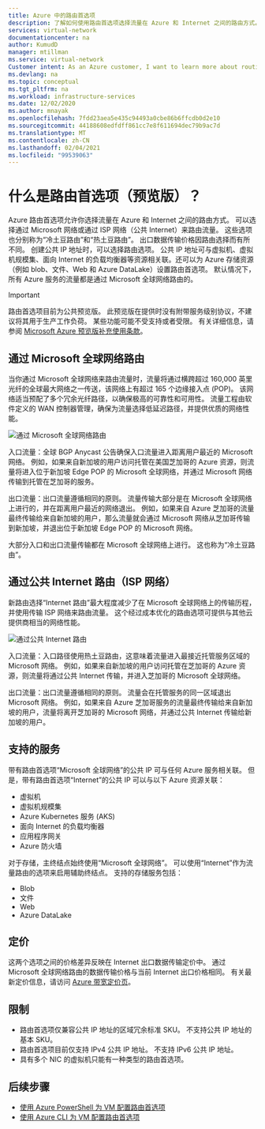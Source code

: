 ```yaml
---
title: Azure 中的路由首选项
description: 了解如何使用路由首选项选择流量在 Azure 和 Internet 之间的路由方式。
services: virtual-network
documentationcenter: na
author: KumudD
manager: mtillman
ms.service: virtual-network
Customer intent: As an Azure customer, I want to learn more about routing choices for my internet egress traffic.
ms.devlang: na
ms.topic: conceptual
ms.tgt_pltfrm: na
ms.workload: infrastructure-services
ms.date: 12/02/2020
ms.author: mnayak
ms.openlocfilehash: 7fdd23aea5e435c94493a0cbe86b6ffcdb0d2e10
ms.sourcegitcommit: 44188608edfdff861cc7e8f611694dec79b9ac7d
ms.translationtype: MT
ms.contentlocale: zh-CN
ms.lasthandoff: 02/04/2021
ms.locfileid: "99539063"
---
```

# <a name="what-is-routing-preference-preview"></a>什么是路由首选项（预览版）？

Azure 路由首选项允许你选择流量在 Azure 和 Internet 之间的路由方式。 可以选择通过 Microsoft 网络或通过 ISP 网络（公共 Internet）来路由流量。 这些选项也分别称为“冷土豆路由”和“热土豆路由”。 出口数据传输价格因路由选择而有所不同。 创建公共 IP 地址时，可以选择路由选项。 公共 IP 地址可与虚拟机、虚拟机规模集、面向 Internet 的负载均衡器等资源相关联。还可以为 Azure 存储资源（例如 blob、文件、Web 和 Azure DataLake）设置路由首选项。 默认情况下，所有 Azure 服务的流量都是通过 Microsoft 全球网络路由的。

> [!IMPORTANT]
> 路由首选项目前为公共预览版。
> 此预览版在提供时没有附带服务级别协议，不建议将其用于生产工作负荷。 某些功能可能不受支持或者受限。 有关详细信息，请参阅 [Microsoft Azure 预览版补充使用条款](https://azure.microsoft.com/support/legal/preview-supplemental-terms/)。

## <a name="routing-via-microsoft-global-network"></a>通过 Microsoft 全球网络路由

当你通过 Microsoft 全球网络来路由流量时，流量将通过横跨超过 160,000 英里光纤的全球最大网络之一传送，该网络上有超过 165 个边缘接入点 (POP)。 该网络适当预配了多个冗余光纤路径，以确保极高的可靠性和可用性。 流量工程由软件定义的 WAN 控制器管理，确保为流量选择低延迟路径，并提供优质的网络性能。

![通过 Microsoft 全球网络路由](media/routing-preference-overview/route-via-microsoft-global-network.png)

入口流量：全球 BGP Anycast 公告确保入口流量进入距离用户最近的 Microsoft 网络。 例如，如果来自新加坡的用户访问托管在美国芝加哥的 Azure 资源，则流量将进入位于新加坡 Edge POP 的 Microsoft 全球网络，并通过 Microsoft 网络传输到托管在芝加哥的服务。

出口流量：出口流量遵循相同的原则。 流量传输大部分是在 Microsoft 全球网络上进行的，并在距离用户最近的网络退出。 例如，如果来自 Azure 芝加哥的流量最终传输给来自新加坡的用户，那么流量就会通过 Microsoft 网络从芝加哥传输到新加坡，并退出位于新加坡 Edge POP 的 Microsoft 网络。

大部分入口和出口流量传输都在 Microsoft 全球网络上进行。 这也称为“冷土豆路由”。


## <a name="routing-over-public-internet-isp-network"></a>通过公共 Internet 路由（ISP 网络）

新路由选择“Internet 路由”最大程度减少了在 Microsoft 全球网络上的传输历程，并使用传输 ISP 网络来路由流量。 这个经过成本优化的路由选项可提供与其他云提供商相当的网络性能。

![通过公共 Internet 路由](media/routing-preference-overview/route-via-isp-network.png)

入口流量：入口路径使用热土豆路由，这意味着流量进入最接近托管服务区域的 Microsoft 网络。 例如，如果来自新加坡的用户访问托管在芝加哥的 Azure 资源，则流量将通过公共 Internet 传输，并进入芝加哥的 Microsoft 全球网络。

出口流量：出口流量遵循相同的原则。 流量会在托管服务的同一区域退出 Microsoft 网络。 例如，如果来自 Azure 芝加哥服务的流量最终传输给来自新加坡的用户，流量将离开芝加哥的 Microsoft 网络，并通过公共 Internet 传输给新加坡的用户。

## <a name="supported-services"></a>支持的服务

带有路由首选项“Microsoft 全球网络”的公共 IP 可与任何 Azure 服务相关联。 但是，带有路由首选项“Internet”的公共 IP 可以与以下 Azure 资源关联：

* 虚拟机
* 虚拟机规模集
* Azure Kubernetes 服务 (AKS)
* 面向 Internet 的负载均衡器
* 应用程序网关
* Azure 防火墙

对于存储，主终结点始终使用“Microsoft 全球网络”。 可以使用“Internet”作为流量路由的选项来启用辅助终结点。 支持的存储服务包括：

* Blob
* 文件
* Web
* Azure DataLake

## <a name="pricing"></a>定价
这两个选项之间的价格差异反映在 Internet 出口数据传输定价中。 通过 Microsoft 全球网络路由的数据传输价格与当前 Internet 出口价格相同。 有关最新定价信息，请访问 [Azure 带宽定价页](https://azure.microsoft.com/pricing/details/bandwidth/)。 

## <a name="limitations"></a>限制

* 路由首选项仅兼容公共 IP 地址的区域冗余标准 SKU。 不支持公共 IP 地址的基本 SKU。
* 路由首选项目前仅支持 IPv4 公共 IP 地址。 不支持 IPv6 公共 IP 地址。
* 具有多个 NIC 的虚拟机只能有一种类型的路由首选项。


## <a name="next-steps"></a>后续步骤

* [使用 Azure PowerShell 为 VM 配置路由首选项](configure-routing-preference-virtual-machine-powershell.md)
* [使用 Azure CLI 为 VM 配置路由首选项](configure-routing-preference-virtual-machine-cli.md)
